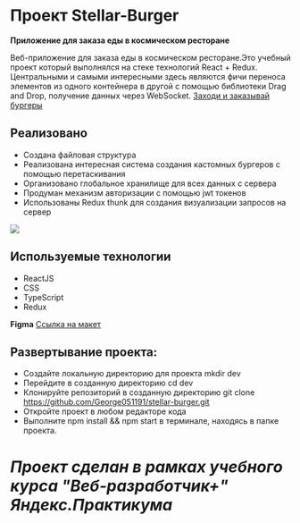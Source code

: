 
# Проект Stellar-Burger
**Приложение для заказа еды в космическом ресторане**

Веб-приложение для заказа еды в космическом ресторане.Это учебный проект который выполнялся на стеке технологий React + Redux. Центральными и самыми интересными здесь являются фичи переноса элементов из одного контейнера в другой с помощью библиотеки Drag and Drop, получение данных через WebSocket. 
[Заходи и заказывай бургеры]( https://george051191.github.io/stellar-burger/)

## Реализовано

- Создана файловая структура 
- Реализована интересная система создания кастомных бургеров с помощью перетаскивания
- Организовано глобальное хранилище для всех данных с сервера
- Продуман механизм авторизации с помощью jwt токенов
- Использованы Redux thunk для создания визуализации запросов на сервер

![](https://github.com/George051191/stellar-burger/blob/master/src/images/Stellar-Burger_-_Google_Chrome_2022-07-05_17-26-33.gif
)
## Используемые технологии

- ReactJS
- CSS
- TypeScript
- Redux

**Figma**
[Ссылка на макет](https://www.figma.com/file/Z8DHldjVbvhQXtrkmJR8CU/React-%2F-%D0%9F%D1%80%D0%BE%D0%B5%D0%BA%D1%82%D0%BD%D1%8B%D0%B5-%D0%B7%D0%B0%D0%B4%D0%B0%D1%87%D0%B8-(3-%D0%BC%D0%B5%D1%81%D1%8F%D1%86%D0%B0)?node-id=724%3A350)


## Развертывание проекта:

- Создайте локальную директорию для проекта mkdir dev
- Перейдите в созданную директорию cd dev
- Клонируйте репозиторий в созданную директорию git clone https://github.com/George051191/stellar-burger.git
- Откройте проект в любом редакторе кода
- Выполните npm install && npm start в терминале, находясь в папке проекта.

# ***Проект сделан в рамках учебного курса "Веб-разработчик+" Яндекс.Практикума*** 
